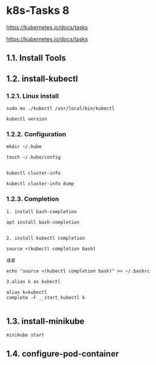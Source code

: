 

# k8s-Tasks 8

https://kubernetes.io/docs/tasks


https://kubernetes.io/docs/tasks





## <a name='InstallTools'></a>1.1. Install Tools
## <a name='install-kubectl'></a>1.2. install-kubectl

### <a name='Linuxinstall'></a>1.2.1. Linux install

```
sudo mv ./kubectl /usr/local/bin/kubectl

kubectl version

```

### <a name='Configuration'></a>1.2.2. Configuration


```
mkdir ~/.kube

touch ~/.kube/config


kubectl cluster-info

kubectl cluster-info dump

```


### <a name='Completion'></a>1.2.3. Completion

```
1. install bash-completion

apt install bash-completion


2. install kubectl completion

source <(kubectl completion bash)

或者 

echo "source <(kubectl completion bash)" >> ~/.bashrc

3.alias k as kubectl

alias k=kubectl
complete -F __start_kubectl k


```



## <a name='install-minikube'></a>1.3. install-minikube

```
minikube start
```

## <a name='configure-pod-container'></a>1.4. configure-pod-container



